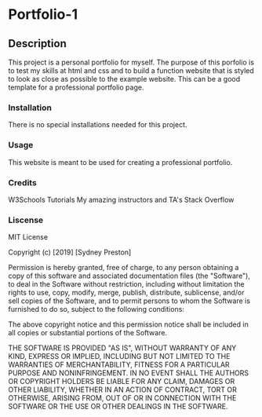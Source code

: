 # Portfolio-1


## Description
  This project is a personal portfolio for myself. The purpose of this porfolio is to test my skills at html and css and to build a function website that is styled to look as close as possible to the example website. This can be a good template for a professional portfolio page. 
  
  
### Installation
  There is no special installations needed for this project.
  
  
### Usage
  This website is meant to be used for creating a professional portfolio.
  
### Credits
  W3Schools Tutorials
  My amazing instructors and TA's
  Stack Overflow
  
### Liscense

MIT License

Copyright (c) [2019] [Sydney Preston]

Permission is hereby granted, free of charge, to any person obtaining a copy
of this software and associated documentation files (the "Software"), to deal
in the Software without restriction, including without limitation the rights
to use, copy, modify, merge, publish, distribute, sublicense, and/or sell
copies of the Software, and to permit persons to whom the Software is
furnished to do so, subject to the following conditions:

The above copyright notice and this permission notice shall be included in all
copies or substantial portions of the Software.

THE SOFTWARE IS PROVIDED "AS IS", WITHOUT WARRANTY OF ANY KIND, EXPRESS OR
IMPLIED, INCLUDING BUT NOT LIMITED TO THE WARRANTIES OF MERCHANTABILITY,
FITNESS FOR A PARTICULAR PURPOSE AND NONINFRINGEMENT. IN NO EVENT SHALL THE
AUTHORS OR COPYRIGHT HOLDERS BE LIABLE FOR ANY CLAIM, DAMAGES OR OTHER
LIABILITY, WHETHER IN AN ACTION OF CONTRACT, TORT OR OTHERWISE, ARISING FROM,
OUT OF OR IN CONNECTION WITH THE SOFTWARE OR THE USE OR OTHER DEALINGS IN THE
SOFTWARE.

